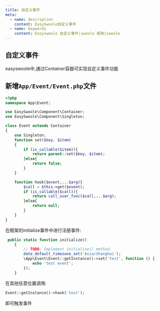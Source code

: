 ```yaml
---
title: 自定义事件
meta:
  - name: description
    content: EasySwoole自定义事件
  - name: keywords
    content: Easyswoole 自定义事件|swoole 框架|swoole
---
```


## 自定义事件
easyswoole中,通过Container容器可实现自定义事件功能  

## 新增`App/Event/Event.php`文件
```php
<?php
namespace App\Event;

use EasySwoole\Component\Container;
use EasySwoole\Component\Singleton;

class Event extends Container
{
    use Singleton;
    function set($key, $item)
    {
        if (is_callable($item)){
            return parent::set($key, $item);
        }else{
            return false;
        }
    }

    function hook($event,...$arg){
        $call = $this->get($event);
        if (is_callable($call)){
            return call_user_func($call,...$arg);
        }else{
            return null;
        }
    }
}
```
在框架的initialize事件中进行注册事件:
```php
 public static function initialize()
    {
        // TODO: Implement initialize() method.
        date_default_timezone_set('Asia/Shanghai');
        \App\Event\Event::getInstance()->set('test', function () {
            echo 'test event';
        });
    }
```

在其他任意位置调用:
```php
Event::getInstance()->hook('test');
```
即可触发事件
